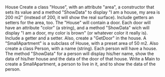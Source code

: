 House
Create a class "House", with an attribute "area", a constructor that sets its value and a method "ShowData" to display "I am a house, my area is 200 m2" (instead of 200, it will show the real surface). Include getters an setters for the area, too.
The "House" will contain a door. Each door will have an attribute "color" (a string), and a method "ShowData" wich will display "I am a door, my color is brown" (or whatever color it really is). Include a getter and a setter. Also, create a "GetDoor" in the house.
A "SmallApartment" is a subclass of House, with a preset area of 50 m2.
Also create a class Person, with a name (string). Each person will have a house. The method "ShowData" for a person will display his/her name, show the data of his/her house and the data of the door of that house.
Write a Main to create a SmallApartment, a person to live in it, and to show the data of the person.
